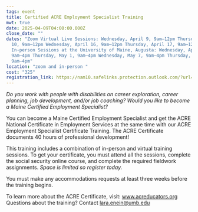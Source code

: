```yaml
---
tags: event
title: Certified ACRE Employment Specialist Training
mwt: true
date: 2025-04-09T04:00:00.000Z
close_date: ""
dates: "Zoom Virtual Live Sessions: Wednesday, April 9, 9am–12pm Thursday, April
  10, 9am–12pm Wednesday, April 16, 9am–12pm Thursday, April 17, 9am–12pm
  In-person Sessions at the University of Maine, Augusta: Wednesday, April 30,
  9am–4pm Thursday, May 1, 9am–4pm Wednesday, May 7, 9am–4pm Thursday, May 8,
  9am–4pm"
location: "zoom and in-person "
cost: "325"
registration_link: https://nam10.safelinks.protection.outlook.com/?url=https%3A%2F%2Fwww.eventbrite.com%2Fe%2Facre-employment-specialist-certificate-training-registration-1076621306309%3Faff%3Doddtdtcreator&data=05%7C02%7CLara.Enein%40umb.edu%7C35fc5b0a354343a2a10208dd031e8692%7Cb97188711ee94425953c1ace1373eb38%7C0%7C0%7C638670151842765472%7CUnknown%7CTWFpbGZsb3d8eyJFbXB0eU1hcGkiOnRydWUsIlYiOiIwLjAuMDAwMCIsIlAiOiJXaW4zMiIsIkFOIjoiTWFpbCIsIldUIjoyfQ%3D%3D%7C0%7C%7C%7C&sdata=SgYnWeTTRVs8VJ1ON02fwa6gTFOePaWfSrVwO55ORNs%3D&reserved=0
---
```

*Do you work with people with disabilities on career exploration, career planning, job development, and/or job coaching? Would you like to become a Maine Certified Employment Specialist?*

You can become a Maine Certified Employment Specialist and get the ACRE National Certificate in Employment Services at the same time with our ACRE Employment Specialist Certificate Training.  The ACRE Certificate documents 40 hours of professional development! 

This training includes a combination of in-person and virtual training sessions. To get your certificate, you must attend all the sessions, complete the social security online course, and complete the required fieldwork assignments. *Space is limited so register today.*

You must make any accommodations requests at least three weeks before the training begins.

To learn more about the ACRE Certificate, visit: [www.acreducators.org ](www.acreducators.org)Questions about the training?  Contact lara.enein@umb.edu